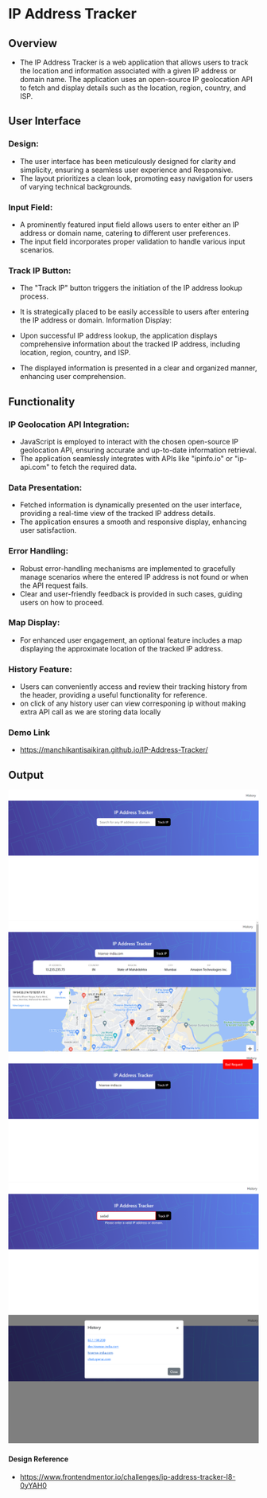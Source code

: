 # IP Address Tracker

## Overview
- The IP Address Tracker is a web application that allows users to track the location and information associated with a given IP address or domain name. The application uses an open-source IP geolocation API to fetch and display details such as the location, region, country, and ISP.

## User Interface
### Design:
- The user interface has been meticulously designed for clarity and simplicity, ensuring a seamless user experience and Responsive.
- The layout prioritizes a clean look, promoting easy navigation for users of varying technical backgrounds.
### Input Field:

- A prominently featured input field allows users to enter either an IP address or domain name, catering to different user preferences.
- The input field incorporates proper validation to handle various input scenarios.
### Track IP Button:

- The "Track IP" button triggers the initiation of the IP address lookup process.
- It is strategically placed to be easily accessible to users after entering the IP address or domain.
Information Display:

- Upon successful IP address lookup, the application displays comprehensive information about the tracked IP address, including location, region, country, and ISP.
- The displayed information is presented in a clear and organized manner, enhancing user comprehension.

## Functionality
### IP Geolocation API Integration:

- JavaScript is employed to interact with the chosen open-source IP geolocation API, ensuring accurate and up-to-date information retrieval.
- The application seamlessly integrates with APIs like "ipinfo.io" or "ip-api.com" to fetch the required data.
### Data Presentation:

- Fetched information is dynamically presented on the user interface, providing a real-time view of the tracked IP address details.
- The application ensures a smooth and responsive display, enhancing user satisfaction.
### Error Handling:

- Robust error-handling mechanisms are implemented to gracefully manage scenarios where the entered IP address is not found or when the API request fails.
- Clear and user-friendly feedback is provided in such cases, guiding users on how to proceed.

### Map Display:
- For enhanced user engagement, an optional feature includes a map displaying the approximate location of the tracked IP address.

### History Feature:
- Users can conveniently access and review their tracking history from the header, providing a useful functionality for reference.
- on click of any history user can view corresponing ip without making extra API call as we are storing data locally 

### Demo Link
- https://manchikantisaikiran.github.io/IP-Address-Tracker/

## Output
![Output](./output/Screenshot%201.png)
![Output](./output/Screenshot%202.png)
![Output](./output/Screenshot%203.png)
![Output](./output/Screenshot%204.png)
![Output](./output/Screenshot%205.png)

#### Design Reference 
- https://www.frontendmentor.io/challenges/ip-address-tracker-I8-0yYAH0